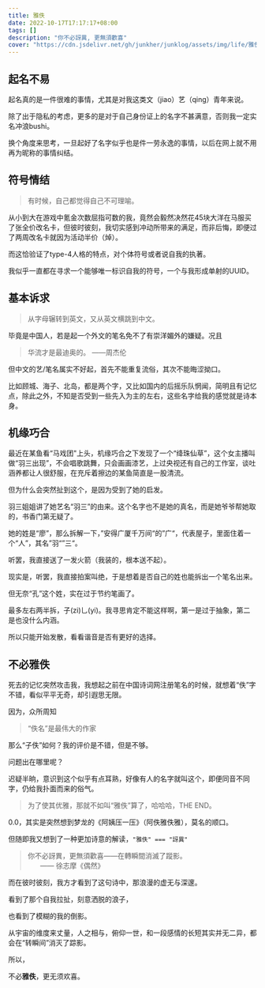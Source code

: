 ```yaml
---
title: 雅佚
date: 2022-10-17T17:17:17+08:00
tags: []
description: "你不必訝異, 更無須歡喜"
cover: "https://cdn.jsdelivr.net/gh/junkher/junklog/assets/img/life/雅佚1042.jpg"
---
```


## 起名不易

起名真的是一件很难的事情，尤其是对我这类文（jiao）艺（qing）青年来说。

除了出于隐私的考虑，更多的是对于自己身份证上的名字不甚满意，否则我一定实名冲浪bushi。

换个角度来思考，一旦起好了名字似乎也是件一劳永逸的事情，以后在网上就不用再为昵称的事情纠结。


## 符号情结

> 有时候，自己都觉得自己不可理喻。

从小到大在游戏中氪金次数屈指可数的我，竟然会毅然决然花45块大洋在马服买了张全价改名卡，但彼时彼刻，我切实感到冲动所带来的满足，而非后悔，即便过了两周改名卡就因为活动半价（焯）。

而这恰验证了type-4人格的特点，对个体符号或者说自我的执著。

我似乎一直都在寻求一个能够唯一标识自我的符号，一个与我形成单射的UUID。


## 基本诉求

>从字母辗转到英文，又从英文横跳到中文。

毕竟是中国人，若是起一个外文的笔名免不了有崇洋媚外的嫌疑。况且

> 华流才是最迪奥的。 ——周杰伦

但中文的艺/笔名属实不好起，首先不能重复流俗，其次不能晦涩拗口。

比如顾城、海子、北岛，都是两个字，又比如国内的后摇乐队惘闻，简明且有记忆点，除此之外，不知是否受到一些先入为主的左右，这些名字给我的感觉就是诗本身。


## 机缘巧合

最近在某鱼看“马戏团"上头，机缘巧合之下发现了一个“绛珠仙草”，这个女主播叫做“羽三出现”，不会唱歌跳舞，只会画画漆艺，上过央视还有自己的工作室，谈吐涵养都让人很舒服，在充斥着擦边的某鱼简直是一股清流。

但为什么会突然扯到这个，是因为受到了她的启发。

羽三姐姐讲了她艺名“羽三”的由来。这个名字也不是她的真名，而是她爷爷帮她取的，书香门第无疑了。

她的姓是“廖”，那么拆解一下，”安得广厦千万间“的”广“，代表屋子，里面住着一个“人”，其名”羽“”三“。

听罢，我直接送了一发火箭（我装的，根本送不起）。

现实是，听罢，我直接拍案叫绝，于是想着是否自己的姓也能拆出一个笔名出来。

但无奈“孔”这个姓，实在过于节约笔画了。

最多左右两半拆，子(zi)乚(yi)。我寻思肯定不能这样啊，第一是过于抽象，第二是也没什么内涵。

所以只能开始发散，看看谐音是否有更好的选择。


## 不必雅佚

死去的记忆突然攻击我，我想起之前在中国诗词网注册笔名的时候，就想着“佚”字不错，看似平平无奇，却引遐思无限。

因为，众所周知

>  “佚名”是最伟大的作家

那么“子佚”如何？我的评价是不错，但是不够。

问题出在哪里呢？

迟疑半晌，意识到这个似乎有点耳熟，好像有人的名字就叫这个，即便同音不同字，仍给我扑面而来的俗气。

> 为了使其优雅，那就不如叫“雅佚”算了，哈哈哈，THE END。

0.0，其实是突然想到梦龙的《阿姨压一压》（阿佚雅佚雅），莫名的顺口。

但随即我又想到了一种更加诗意的解读，`"雅佚" === "訝異"`

>你不必訝異，更無須歡喜——在轉瞬間消滅了蹤影。   
>															&ensp;&ensp;&ensp;	 —— 徐志摩《偶然》   

而在彼时彼刻，我方才看到了这句诗中，那浪漫的虚无与深邃。

看到了那个自我拉扯，刻意洒脱的浪子，

也看到了模糊的我的倒影。

从宇宙的维度来丈量，人之相与，俯仰一世，和一段感情的长短其实并无二异，都会在“转瞬间”消灭了踪影。

所以，

不必**雅佚**，更无须欢喜。
